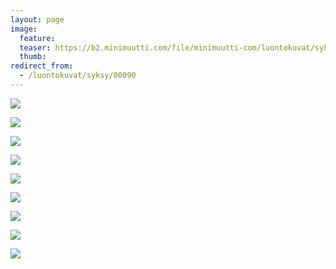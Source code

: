 ```yaml
---
layout: page
image:
  feature:
  teaser: https://b2.minimuutti.com/file/minimuutti-com/luontokuvat/syksy/3/DS42338-245px.jpg
  thumb:
redirect_from:
  - /luontokuvat/syksy/00090
---
```


[![](https://b2.minimuutti.com/file/minimuutti-com/luontokuvat/syksy/3/DS42283-800px.jpg)](https://dl.dropboxusercontent.com/sh/ea1wtnz7z734o12/AACmQbkMXlegWGMRdioIplPDa/luontokuvat/syksy/3/DS42283.jpg)

[![](https://b2.minimuutti.com/file/minimuutti-com/luontokuvat/syksy/3/DS42294-800px.jpg)](https://dl.dropboxusercontent.com/sh/ea1wtnz7z734o12/AACmSZ2MpRXhKonjiqb9SbAYa/luontokuvat/syksy/3/DS42294.jpg)

[![](https://b2.minimuutti.com/file/minimuutti-com/luontokuvat/syksy/3/DS42292-800px.jpg)](https://dl.dropboxusercontent.com/sh/ea1wtnz7z734o12/AACt2WQ1yPQKQ5gTsenbmsiva/luontokuvat/syksy/3/DS42292.jpg)

[![](https://b2.minimuutti.com/file/minimuutti-com/luontokuvat/syksy/3/DS42300-800px.jpg)](https://dl.dropboxusercontent.com/sh/ea1wtnz7z734o12/AABwEOGROfoJgoyE-Axl39rSa/luontokuvat/syksy/3/DS42300.jpg)

[![](https://b2.minimuutti.com/file/minimuutti-com/luontokuvat/syksy/3/DS42303-800px.jpg)](https://dl.dropboxusercontent.com/sh/ea1wtnz7z734o12/AAAJCSruJoQhaRUuVrfjRKeBa/luontokuvat/syksy/3/DS42303.jpg)

[![](https://b2.minimuutti.com/file/minimuutti-com/luontokuvat/syksy/3/DS42327-800px.jpg)](https://dl.dropboxusercontent.com/sh/ea1wtnz7z734o12/AABEqFs5czVS4KvfWF6fmMwFa/luontokuvat/syksy/3/DS42327.jpg)

[![](https://b2.minimuutti.com/file/minimuutti-com/luontokuvat/syksy/3/DS42344-800px.jpg)](https://dl.dropboxusercontent.com/sh/ea1wtnz7z734o12/AADtaj1Q3iL1oYCSlxN5RM9ra/luontokuvat/syksy/3/DS42344.jpg)

[![](https://b2.minimuutti.com/file/minimuutti-com/luontokuvat/syksy/3/DS42338-800px.jpg)](https://dl.dropboxusercontent.com/sh/ea1wtnz7z734o12/AADBVYHT-Ebt5QXQ7uX1NbKFa/luontokuvat/syksy/3/DS42338.jpg)

[![](https://b2.minimuutti.com/file/minimuutti-com/luontokuvat/syksy/3/DS42343-800px.jpg)](https://dl.dropboxusercontent.com/sh/ea1wtnz7z734o12/AAD3FyIlsEGBt5xRj6FMS2u1a/luontokuvat/syksy/3/DS42343.jpg)

